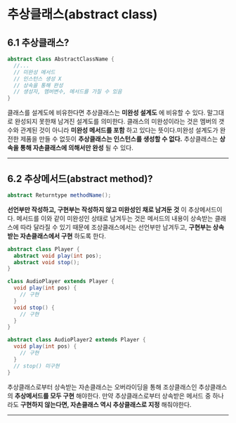# 추상클래스(abstract class)

## 6.1 추상클래스?
```java
abstract class AbstractClassName {
  //...
  // 미완성 메서드
  // 인스턴스 생성 X
  // 상속을 통해 완성
  // 생성자, 멤버변수, 메서드를 가질 수 있음
}
```
클래스를 설계도에 비유한다면 추상클래스는 **미완성 설계도** 에 비유할 수 있다. 말그대로 완성되지 못한채 남겨진 설계도를 의미한다. 클래스의 미완성이라는 것은 멤버의 갯수와 관계된 것이 아니라 **미완성 메서드를 포함** 하고 있다는 뜻이다.미완성 설계도가 완전한 제품을 만들 수 없듯이 **추상클래스는 인스턴스를 생성할 수 없다.** 추상클래스는 **상속을 통해 자손클래스에 의해서만 완성** 될 수 있다.

---

## 6.2 추상메서드(abstract method)?
```java
abstract Returntype methodName();
```
**선언부만 작성하고, 구현부는 작성하지 않고 미완성인 채로 남겨둔 것** 이 추상메서드이다. 메서드를 이와 같이 미완성인 상태로 남겨두는 것은 메서드의 내용이 상속받는 클래스에 따라 달라질 수 있기 때문에 조상클래스에서는 선언부만 남겨두고, **구현부는 상속받는 자손클래스에서 구현** 하도록 한다.

```java
abstract class Player {
  abstract void play(int pos);
  abstract void stop();
}

class AudioPlayer extends Player {
  void play(int pos) {
    // 구현
  }
  void stop() {
    // 구현
  }
}

abstract class AudioPlayer2 extends Player {
  void play(int pos) {
    // 구현
  }
  // stop() 미구현
}
```
추상클래스로부터 상속받는 자손클래스는 오버라이딩을 통해 조상클래스인 추상클래스의 **추상메서드를 모두 구현** 해야한다. 만약 추상클래스로부터 상속받은 메서드 중 하나라도 **구현하지 않는다면, 자손클래스 역시 추상클래스로 지정** 해줘야한다.

---
